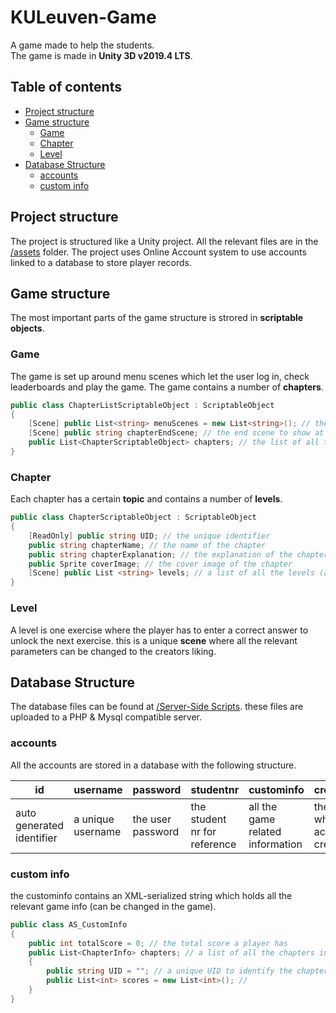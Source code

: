 # KULeuven-Game
A game made to help the students.  
The game is made in **Unity 3D v2019.4 LTS**.

## Table of contents
- [Project structure](##Project-structure)
- [Game structure](##Game-structure)
    - [Game](###Game)
    - [Chapter](###Chapter)
    - [Level](###Level)
- [Database Structure](##Database-Structure)
    - [accounts](###accounts)
    - [custom info](###custom-info)

## Project structure
The project is structured like a Unity project. All the relevant files are in the [/assets](../master/Assets) folder. 
The project uses Online Account system to use accounts linked to a database to store player records.



## Game structure
The most important parts of the game structure is strored in **scriptable objects**.

### Game
The game is set up around menu scenes which let the user log in, check leaderboards and play the game.
The game contains a number of **chapters**. 
```C#
public class ChapterListScriptableObject : ScriptableObject
{
    [Scene] public List<string> menuScenes = new List<string>(); // the extra menu scenes
    [Scene] public string chapterEndScene; // the end scene to show at the end of every chapter
    public List<ChapterScriptableObject> chapters; // the list of all the chapters
}
```

### Chapter
Each chapter has a certain **topic** and contains a number of **levels**.
```C#
public class ChapterScriptableObject : ScriptableObject
{
    [ReadOnly] public string UID; // the unique identifier
    public string chapterName; // the name of the chapter
    public string chapterExplanation; // the explanation of the chapter
    public Sprite coverImage; // the cover image of the chapter
    [Scene] public List <string> levels; // a list of all the levels (as UnityScenes)
}
```
### Level
A level is one exercise where the player has to enter a correct answer to unlock the next exercise.
this is a unique **scene** where all the relevant parameters can be changed to the creators liking.


## Database Structure
The database files can be found at [/Server-Side Scripts](../master/Assets/Online%20Account%20System/Server-Side%20Scripts). these files are uploaded to a PHP & Mysql compatible server.

### accounts
All the accounts are stored in a database with the following structure.

id | username | password | studentnr | custominfo | creationdate
--- | --- | --- | --- | --- | ---
auto generated identifier | a unique username | the user password | the student nr for reference | all the game related information | the date when the account was created

### custom info
the custominfo contains an XML-serialized string which holds all the relevant game info (can be changed in the game).

```C#
public class AS_CustomInfo
{
    public int totalScore = 0; // the total score a player has
    public List<ChapterInfo> chapters; // a list of all the chapters in the game
    {
        public string UID = ""; // a unique UID to identify the chapter in the game
        public List<int> scores = new List<int>(); //
    }
}
````